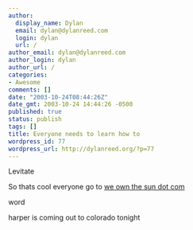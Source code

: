 ```yaml
---
author:
  display_name: Dylan
  email: dylan@dylanreed.com
  login: dylan
  url: /
author_email: dylan@dylanreed.com
author_login: dylan
author_url: /
categories:
- Awesome
comments: []
date: "2003-10-24T08:44:26Z"
date_gmt: 2003-10-24 14:44:26 -0500
published: true
status: publish
tags: []
title: Everyone needs to learn how to
wordpress_id: 77
wordpress_url: http://dylanreed.org/?p=77
---
```


Levitate

So thats cool everyone go to [we own the sun dot com][1]

   [1]: http://www.weownthesun.com

word

harper is coming out to colorado tonight
